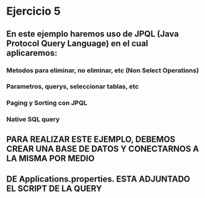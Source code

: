 # Ejercicio 5

## En este ejemplo haremos uso de JPQL (Java Protocol Query Language) en el cual aplicaremos:
### Metodos para eliminar, no eliminar, etc (Non Select Operations)
### Parametros, querys, seleccionar tablas, etc
### Paging y Sorting con JPQL
### Native SQL query

## PARA REALIZAR ESTE EJEMPLO, DEBEMOS CREAR UNA BASE DE DATOS Y CONECTARNOS A LA MISMA POR MEDIO
## DE Applications.properties. ESTA ADJUNTADO EL SCRIPT DE LA QUERY